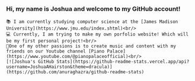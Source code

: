 ### Hi, my name is Joshua and welcome to my GitHub account!

    📚 I am currently studying computer science at the [James Madison University](https://www.jmu.edu/index.shtml)<br/>
    💻 Currently, I am trying to make my own porfolio website! Which will be my first personal project!<br/>
    🎻One of my other passions is to create music and content with my friends on our Youtube channel [Piano Palace](https://www.youtube.com/@pianopalaceofficial)<br/>
    [![Joshua's GitHub Stats](https://github-readme-stats.vercel.app/api?username=JoshuaAHairston&theme=dracula)](https://github.com/anuraghazra/github-readme-stats)

<!--
**JoshuaAHairston/JoshuaAHairston** is a ✨ _special_ ✨ repository because its `README.md` (this file) appears on your GitHub profile.

Here are some ideas to get you started:

- 🔭 I’m currently working on ...
- 🌱 I’m currently learning ...
- 👯 I’m looking to collaborate on ...
- 🤔 I’m looking for help with ...
- 💬 Ask me about ...
- 📫 How to reach me: ...
- 😄 Pronouns: ...
- ⚡ Fun fact: ...
-->
